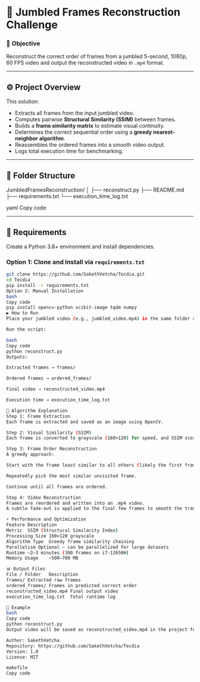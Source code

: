 # 🧩 Jumbled Frames Reconstruction Challenge

### 🎯 Objective  
Reconstruct the correct order of frames from a jumbled 5-second, 1080p, 60 FPS video and output the reconstructed video in `.mp4` format.

---

## ⚙️ Project Overview  
This solution:  
- Extracts all frames from the input jumbled video.  
- Computes pairwise **Structural Similarity (SSIM)** between frames.  
- Builds a **frame similarity matrix** to estimate visual continuity.  
- Determines the correct sequential order using a **greedy nearest-neighbor algorithm**.  
- Reassembles the ordered frames into a smooth video output.  
- Logs total execution time for benchmarking.

---

## 🧱 Folder Structure  
JumbledFramesReconstruction/
│
├── reconstruct.py
├── README.md
├── requirements.txt
└── execution_time_log.txt

yaml
Copy code

---

## 💾 Requirements  
Create a Python 3.8+ environment and install dependencies.

### Option 1: Clone and Install via `requirements.txt`  
```bash
git clone https://github.com/SakethVetcha/Tecdia.git
cd Tecdia
pip install -r requirements.txt
Option 2: Manual Installation
bash
Copy code
pip install opencv-python scikit-image tqdm numpy
▶️ How to Run
Place your jumbled video (e.g., jumbled_video.mp4) in the same folder as reconstruct.py.

Run the script:

bash
Copy code
python reconstruct.py
Outputs:

Extracted frames → frames/

Ordered frames → ordered_frames/

Final video → reconstructed_video.mp4

Execution time → execution_time_log.txt

🧠 Algorithm Explanation
Step 1: Frame Extraction
Each frame is extracted and saved as an image using OpenCV.

Step 2: Visual Similarity (SSIM)
Each frame is converted to grayscale (160×120) for speed, and SSIM scores are computed between pairs to measure visual closeness.

Step 3: Frame Order Reconstruction
A greedy approach:

Start with the frame least similar to all others (likely the first frame).

Repeatedly pick the most similar unvisited frame.

Continue until all frames are ordered.

Step 4: Video Reconstruction
Frames are reordered and written into an .mp4 video.
A subtle fade-out is applied to the final few frames to smooth the transition.

⚡ Performance and Optimization
Feature	Description
Metric	SSIM (Structural Similarity Index)
Processing Size	160×120 grayscale
Algorithm Type	Greedy frame similarity chaining
Parallelism	Optional — can be parallelized for large datasets
Runtime	~2–3 minutes (300 frames on i7-12650H)
Memory Usage	~500–700 MB

📊 Output Files
File / Folder	Description
frames/	Extracted raw frames
ordered_frames/	Frames in predicted correct order
reconstructed_video.mp4	Final output video
execution_time_log.txt	Total runtime log

🏁 Example
bash
Copy code
python reconstruct.py
Output video will be saved as reconstructed_video.mp4 in the project folder.

Author: SakethVetcha
Repository: https://github.com/SakethVetcha/Tecdia
Version: 1.0
License: MIT

makefile
Copy code
